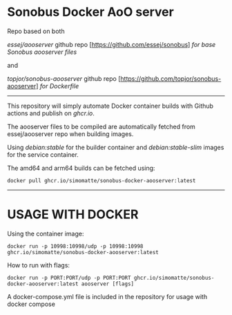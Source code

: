 # Sonobus Docker AoO server

Repo based on both

*essej/aooserver* github repo [https://github.com/essej/sonobus] *for base Sonobus aooserver files*

and

*topjor/sonobus-aooserver* github repo [https://github.com/topjor/sonobus-aooserver] *for Dockerfile*

---

This repository will simply automate Docker container builds with Github actions and publish on _ghcr.io_.

The aooserver files to be compiled are automatically fetched from essej/aooserver repo when building images.

Using *debian:stable* for the builder container and *debian:stable-slim* images for the service container.

The amd64 and arm64 builds can be fetched using:
```
docker pull ghcr.io/simomatte/sonobus-docker-aooserver:latest
```

---

# USAGE WITH DOCKER

Using the container image:

    docker run -p 10998:10998/udp -p 10998:10998 ghcr.io/simomatte/sonobus-docker-aooserver:latest

How to run with flags: 
```
docker run -p PORT:PORT/udp -p PORT:PORT ghcr.io/simomatte/sonobus-docker-aooserver:latest aooserver [flags]
```

A docker-compose.yml file is included in the repository for usage with docker compose
